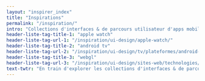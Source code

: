 ```yaml
---
layout: "inspirer_index"
title: "Inspirations"
permalink: "/inspiration/"
intro: "Collections d'interfaces & de parcours utilisateur d'apps mobile, web et d'objets plus ou moins connectés."
header-liste-tag-title-1: "apple watch"
header-liste-tag-url-1: "/inspiration/ui-design/apple-watch/"
header-liste-tag-title-2: "android tv"
header-liste-tag-url-2: "/inspiration/ui-design/tv/plateformes/android-tv/"
header-liste-tag-title-3: "webgl"
header-liste-tag-url-3: "/inspiration/ui-design/sites-web/technologies/webgl/"
text-twtr: "En train d'explorer les collections d'interfaces & de parcours utilisateur du @MagDuWebdesign 🔍😮🆒👌💫✨"
---
```

